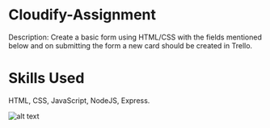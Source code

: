 # Cloudify-Assignment

Description: Create a basic form using HTML/CSS with the fields mentioned below and on submitting the form a new card should be created in Trello.

# Skills Used

HTML, CSS, JavaScript, NodeJS, Express.

![alt text](https://github.com/[awake141327]/[Cloudify-Assignment---1]/CloudifyForm.png?raw=true)
